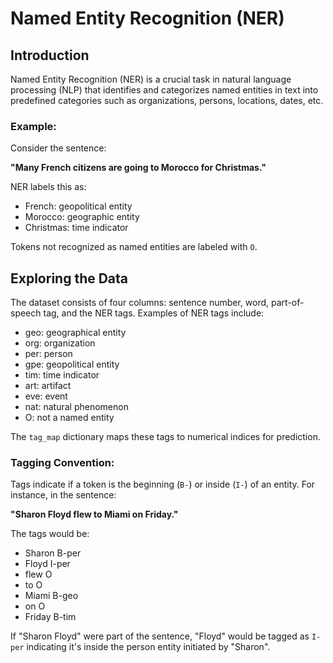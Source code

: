 # Named Entity Recognition (NER)

## Introduction

Named Entity Recognition (NER) is a crucial task in natural language processing (NLP) that identifies and categorizes named entities in text into predefined categories such as organizations, persons, locations, dates, etc.

### Example:
Consider the sentence:

**"Many French citizens are going to Morocco for Christmas."**

NER labels this as:

- French: geopolitical entity
- Morocco: geographic entity
- Christmas: time indicator

Tokens not recognized as named entities are labeled with `O`.

## Exploring the Data

The dataset consists of four columns: sentence number, word, part-of-speech tag, and the NER tags. Examples of NER tags include:

- geo: geographical entity
- org: organization
- per: person
- gpe: geopolitical entity
- tim: time indicator
- art: artifact
- eve: event
- nat: natural phenomenon
- O: not a named entity

The `tag_map` dictionary maps these tags to numerical indices for prediction.

### Tagging Convention:

Tags indicate if a token is the beginning (`B-`) or inside (`I-`) of an entity. For instance, in the sentence:

**"Sharon Floyd flew to Miami on Friday."**

The tags would be:

- Sharon B-per
- Floyd I-per
- flew O
- to O
- Miami B-geo
- on O
- Friday B-tim

If "Sharon Floyd" were part of the sentence, "Floyd" would be tagged as `I-per` indicating it's inside the person entity initiated by "Sharon".
